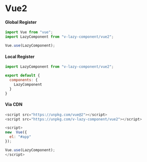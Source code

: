 # Vue2

#### Global Register

```js
import Vue from "vue";
import LazyComponent from "v-lazy-component/vue2";

Vue.use(LazyComponent);
```

#### Local Register
```js
import LazyComponent from "v-lazy-component/vue2";

export default {
  components: {
    LazyComponent
  }
}
```
#### Via CDN
```js
<script src="https://unpkg.com/vue@2"></script>
<script src="https://unpkg.com/v-lazy-component/vue2"></script>

<script>
new  Vue({
  el: "#app"
});

Vue.use(LazyComponent);
</script>
```
